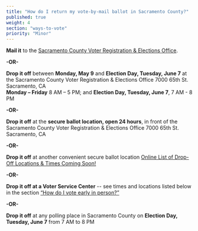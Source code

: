 ```yaml
---
title: "How do I return my vote-by-mail ballot in Sacramento County?"
published: true
weight: 4
section: "ways-to-vote"
priority: "Minor"
---
```


**Mail it** to the [Sacramento County Voter Registration & Elections Office](#section-election-office-contact).  

  **-OR-**  

**Drop it off** between **Monday, May 9** and **Election Day, Tuesday, June 7** at the Sacramento County Voter Registration & Elections Office 7000 65th St. Sacramento, CA  
**Monday – Friday** 8 AM – 5 PM; and
**Election Day, Tuesday, June 7**, 7 AM - 8 PM  

  **-OR-**  
  
**Drop it off** at the **secure ballot location, open 24 hours**, in front of the Sacramento County Voter Registration & Elections Office 7000 65th St. Sacramento, CA  

  **-OR-**  
  
**Drop it off** at another convenient secure ballot location [Online List of Drop-Off Locations & Times Coming Soon!](http://www.elections.saccounty.net/ElectionInformation/Pages/InfoUpcomingElect.aspx)  

  **-OR-**  
  
**Drop it off at a Voter Service Center** -- see times and locations listed below in the section [“How do I vote early in person?”](#menu-item-how-do-i-vote-early-in-person-in-sacramento-county)  

**-OR-**  

**Drop it off** at any polling place in Sacramento County on **Election Day, Tuesday, June 7** from 7 AM to 8 PM  
